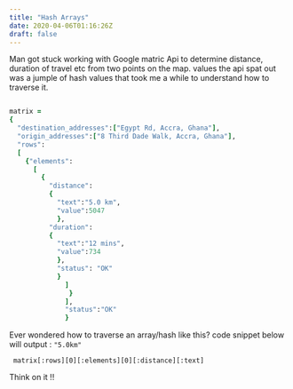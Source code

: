 ```yaml
---
title: "Hash Arrays"
date: 2020-04-06T01:16:26Z
draft: false
---
```

Man got stuck working with Google matric Api to determine distance, duration of travel etc from two points on the map.
values the api spat out was a jumple of hash values that took me a while to understand how to traverse it.

```ruby

matrix = 
{
  "destination_addresses":["Egypt Rd, Accra, Ghana"],
  "origin_addresses":["8 Third Dade Walk, Accra, Ghana"],
  "rows":
  [
    {"elements":
      [
        {
          "distance":
          {
            "text":"5.0 km",
            "value":5047
            },
          "duration":
          {
            "text":"12 mins",
            "value":734
            },
            "status": "OK"
            }
              ]
               }
              ],
              "status":"OK"
              }
```

Ever wondered how to traverse an array/hash like this?
code snippet below will output :  ``` "5.0km" ```

``` matrix[:rows][0][:elements][0][:distance][:text]```

Think on it !!